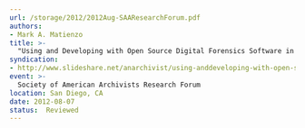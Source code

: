 ```yaml
---
url: /storage/2012/2012Aug-SAAResearchForum.pdf
authors:
- Mark A. Matienzo
title: >-
  "Using and Developing with Open Source Digital Forensics Software in Digital Archives Programs
syndication:
- http://www.slideshare.net/anarchivist/using-anddeveloping-with-open-source-digital-forensics-software-in-digital-archives-programs
event: >-
  Society of American Archivists Research Forum
location: San Diego, CA
date: 2012-08-07
status:  Reviewed
---
```

